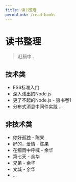 ```yaml
---
title: 读书整理
permalink: /read-books
---
```

# 读书整理

> 赶稿中..

## 技术类

- ES6标准入门
- 深入浅出的Node.js
- 更了不起的Node.js - 狼书卷1
- 分布式消息中间件实践
...

## 非技术类

- 你好孤独 - 陈果
- 好的，爱情 - 陈果
- 在细雨中呼喊 - 余华
- 第七天 - 余华
- 兄弟 - 余华
- 文城 - 余华
- ...
